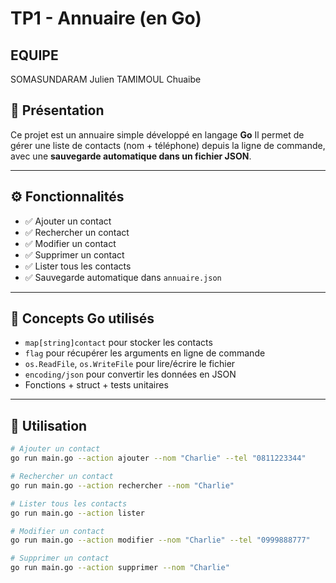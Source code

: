 # TP1 - Annuaire (en Go)

## EQUIPE
SOMASUNDARAM Julien
TAMIMOUL Chuaibe

## 📌 Présentation

Ce projet est un annuaire simple développé en langage **Go**
Il permet de gérer une liste de contacts (nom + téléphone) depuis la ligne de commande, avec une **sauvegarde automatique dans un fichier JSON**.

---

## ⚙️ Fonctionnalités

- ✅ Ajouter un contact
- ✅ Rechercher un contact
- ✅ Modifier un contact
- ✅ Supprimer un contact
- ✅ Lister tous les contacts
- ✅ Sauvegarde automatique dans `annuaire.json`

---

## 🧠 Concepts Go utilisés

- `map[string]contact` pour stocker les contacts
- `flag` pour récupérer les arguments en ligne de commande
- `os.ReadFile`, `os.WriteFile` pour lire/écrire le fichier
- `encoding/json` pour convertir les données en JSON
- Fonctions + struct + tests unitaires

---

## 🚀 Utilisation

```bash
# Ajouter un contact
go run main.go --action ajouter --nom "Charlie" --tel "0811223344"

# Rechercher un contact
go run main.go --action rechercher --nom "Charlie"

# Lister tous les contacts
go run main.go --action lister

# Modifier un contact
go run main.go --action modifier --nom "Charlie" --tel "0999888777"

# Supprimer un contact
go run main.go --action supprimer --nom "Charlie"
